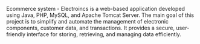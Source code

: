 Ecommerce system - Electroincs is a web-based application developed using Java, PHP, MySQL, and Apache Tomcat Server.
The main goal of this project is to simplify and automate the management of electronic components, customer data, and transactions.
It provides a secure, user-friendly interface for storing, retrieving, and managing data efficiently.

